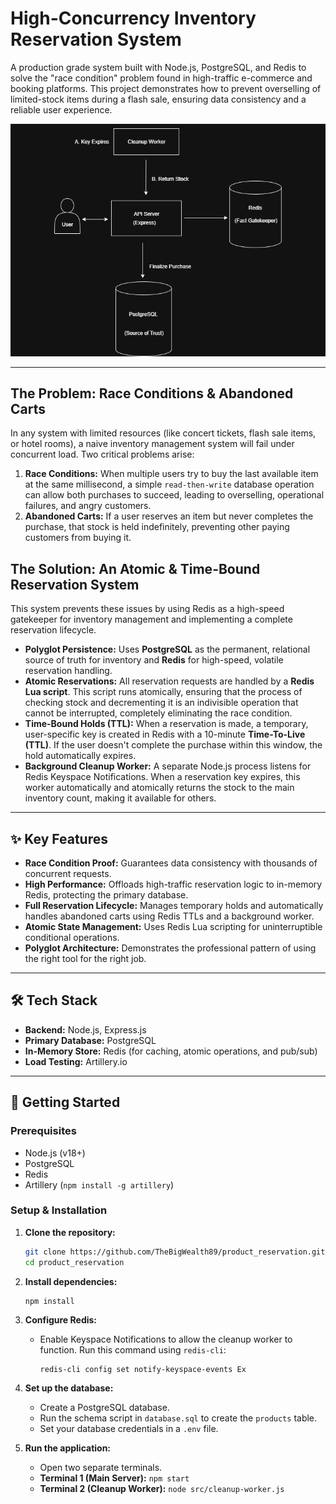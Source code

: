 # High-Concurrency Inventory Reservation System

A production grade system built with Node.js, PostgreSQL, and Redis to solve the "race condition" problem found in high-traffic e-commerce and booking platforms. This project demonstrates how to prevent overselling of limited-stock items during a flash sale, ensuring data consistency and a reliable user experience.

![Architecture Diagram](src/assets/reservation_diagram.drawi.png)

---

## The Problem: Race Conditions & Abandoned Carts

In any system with limited resources (like concert tickets, flash sale items, or hotel rooms), a naive inventory management system will fail under concurrent load. Two critical problems arise:

1.  **Race Conditions:** When multiple users try to buy the last available item at the same millisecond, a simple `read-then-write` database operation can allow both purchases to succeed, leading to overselling, operational failures, and angry customers.
2.  **Abandoned Carts:** If a user reserves an item but never completes the purchase, that stock is held indefinitely, preventing other paying customers from buying it.

## The Solution: An Atomic & Time-Bound Reservation System

This system prevents these issues by using Redis as a high-speed gatekeeper for inventory management and implementing a complete reservation lifecycle.

- **Polyglot Persistence:** Uses **PostgreSQL** as the permanent, relational source of truth for inventory and **Redis** for high-speed, volatile reservation handling.
- **Atomic Reservations:** All reservation requests are handled by a **Redis Lua script**. This script runs atomically, ensuring that the process of checking stock and decrementing it is an indivisible operation that cannot be interrupted, completely eliminating the race condition.
- **Time-Bound Holds (TTL):** When a reservation is made, a temporary, user-specific key is created in Redis with a 10-minute **Time-To-Live (TTL)**. If the user doesn't complete the purchase within this window, the hold automatically expires.
- **Background Cleanup Worker:** A separate Node.js process listens for Redis Keyspace Notifications. When a reservation key expires, this worker automatically and atomically returns the stock to the main inventory count, making it available for others.

---

## ✨ Key Features

- **Race Condition Proof:** Guarantees data consistency with thousands of concurrent requests.
- **High Performance:** Offloads high-traffic reservation logic to in-memory Redis, protecting the primary database.
- **Full Reservation Lifecycle:** Manages temporary holds and automatically handles abandoned carts using Redis TTLs and a background worker.
- **Atomic State Management:** Uses Redis Lua scripting for uninterruptible conditional operations.
- **Polyglot Architecture:** Demonstrates the professional pattern of using the right tool for the right job.

---

## 🛠️ Tech Stack

- **Backend:** Node.js, Express.js
- **Primary Database:** PostgreSQL
- **In-Memory Store:** Redis (for caching, atomic operations, and pub/sub)
- **Load Testing:** Artillery.io

---

## 🚀 Getting Started

### Prerequisites

- Node.js (v18+)
- PostgreSQL
- Redis
- Artillery (`npm install -g artillery`)

### Setup & Installation

1.  **Clone the repository:**

    ```bash
    git clone https://github.com/TheBigWealth89/product_reservation.git
    cd product_reservation
    ```

2.  **Install dependencies:**

    ```bash
    npm install
    ```

3.  **Configure Redis:**

    - Enable Keyspace Notifications to allow the cleanup worker to function. Run this command using `redis-cli`:
      ```
      redis-cli config set notify-keyspace-events Ex
      ```

4.  **Set up the database:**

    - Create a PostgreSQL database.
    - Run the schema script in `database.sql` to create the `products` table.
    - Set your database credentials in a `.env` file.

5.  **Run the application:**
    - Open two separate terminals.
    - **Terminal 1 (Main Server):** `npm start`
    - **Terminal 2 (Cleanup Worker):** `node src/cleanup-worker.js`
